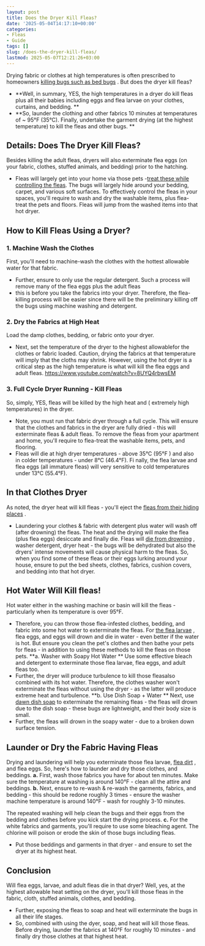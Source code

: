 ```yaml
---
layout: post
title: Does the Dryer Kill Fleas?
date: '2025-05-04T14:17:10+00:00'
categories:
- Fleas
- Guide
tags: []
slug: /does-the-dryer-kill-fleas/
lastmod: 2025-05-07T12:21:26+03:00
---
```


Drying fabric or clothes at high temperatures is often prescribed to homeowners
[killing bugs such as bed bugs](https://pestpolicy.com/what-temperature-kills-bed-bugs/)
. But does the dryer kill fleas?
- **Well, in summary, YES, the high temperatures in a dryer do kill fleas plus all their babies including eggs and flea larvae on your clothes, curtains, and bedding. **
- **So, launder the clothing and other fabrics 10 minutes at temperatures of ~ 95°F (35°C). Finally, undertake the garment drying (at the highest temperature) to kill the fleas and other bugs. **
## Details: Does The Dryer Kill Fleas?
Besides killing the adult fleas,
dryers will also exterminate flea eggs (on your fabric, clothes, stuffed animals, and bedding) prior to the hatching.
- Fleas will largely get into your home via those pets -[treat these while controlling the fleas](https://pestpolicy.com/best-flea-treatment-for-cats/). The bugs will largely hide around your bedding, carpet, and various soft surfaces.
To effectively control the fleas in your spaces, you'll require to wash and dry the washable items, plus flea-treat the pets and floors. Fleas will jump from the washed items into that hot dryer.
## How to Kill Fleas Using a Dryer?
### 1. Machine Wash the Clothes
First, you'll need to machine-wash the clothes with the hottest allowable water for that fabric.
- Further, ensure to only use the regular detergent.
Such a process will remove many of the flea eggs plus the adult fleas
- this is before you take the fabrics into your dryer. Therefore, the flea-killing process will be easier since there will be the preliminary killing off the bugs using machine washing and detergent.
### 2. Dry the Fabrics at High Heat
Load the damp clothes, bedding, or fabric onto your
dryer.
- Next, set the temperature of the dryer to the highest allowablefor the clothes or fabric loaded.
Caution, drying the fabrics at that temperature will imply that the cloths may shrink.
However, using the hot dryer is a critical step as the high temperature is what will kill the flea eggs and adult fleas.
https://www.youtube.com/watch?v=8UYQ4rbwsEM
### 3. Full Cycle Dryer Running - Kill Fleas
So, simply, YES, fleas will be killed by the high heat and ( extremely high temperatures) in the dryer.
- Note, you must run that fabric dryer through a full cycle.
This will ensure that the clothes and fabrics in the dryer are fully dried - this will exterminate fleas & adult fleas.
To remove the fleas from your apartment and home, you'll require to flea-treat the washable items, pets, and flooring.
- Fleas will die at high dryer temperatures - above 35°C (95°F ) and also in colder temperatures - under 8°C (46.4°F).
Fi
nally, the flea larvae and flea eggs (all immature fleas) will very sensitive to cold temperatures under 13°C (55.4°F).
## In that Clothes Dryer
As noted, the dryer heat will kill fleas - you'll eject the
[fleas from their hiding places](https://pestpolicy.com/where-do-fleas-come-from/)
.
- Laundering your clothes & fabric with detergent plus water will wash off (after drowning) the fleas.
The heat and the drying will make the flea (plus flea eggs) desiccate and finally die.
Fleas will
[die from drowning](https://pestpolicy.com/do-fleas-drown-in-water/)
, washer detergent, dryer heat - the bugs will be dehydrated but also the dryers' intense movements will cause physical harm to the fleas.
So, when you find some of these fleas or their eggs lurking around your house, ensure to put the bed sheets, clothes, fabrics, cushion covers, and bedding into that hot dryer.
## **Hot Water Will Kill fleas**!
Hot water either in the washing machine or basin will kill the fleas - particularly when its temperature is over 95°F.
- Therefore, you can throw those flea-infested clothes, bedding, and fabric into some hot water to exterminate the fleas.
For
[the flea larvae](https://pestpolicy.com/what-do-flea-larvae-look-like/)
, flea eggs, and eggs will drown and die in water - even better if the water is hot.
But ensure you clean the pet's clothes and then bathe your pets for fleas - in addition to using these methods to kill the fleas on those pets.
**a. Washer with Soapy Hot Water **
Use some effective bleach and detergent to exterminate those flea larvae, flea eggs, and adult fleas too.
- Further, the dryer will produce turbulence to kill those fleasalso combined with its hot water.
Therefore, the clothes washer won't exterminate the fleas without using the dryer - as the latter will produce extreme heat and turbulence.
**b. Use Dish Soap + Water **
Next, use
[dawn dish soap](https://pestpolicy.com/dawn-dish-soap-for-fleas/)
to exterminate the remaining fleas - the fleas will drown due to the dish soap - these bugs are lightweight, and their body size is small.
- Further, the fleas will drown in the soapy water - due to a broken down surface tension.
## Launder or Dry the Fabric Having Fleas
Drying and laundering will help you exterminate those flea larvae,
[flea dirt](https://pestpolicy.com/what-is-flea-dirt/)
, and flea eggs. So, here's how to launder and dry those
clothes, and beddings.
**a.**
First, wash those fabrics you have for about ten minutes. Make sure the temperature at washing is around 140°F - clean all the attire and beddings.
**b.**
Next, ensure to re-wash & re-wash the garments, fabrics, and bedding - this should be redone roughly 3 times - ensure the washer machine temperature is around 140°F - wash for roughly 3-10 minutes.

The repeated washing will help clean the bugs and their eggs from the bedding and clothes before you kick start the drying process.
**c.**
For the white fabrics and garments, you'll require to use some bleaching agent. The chlorine will poison or erode the skin of those bugs including fleas.
- Put those beddings and garments in that dryer - and ensure to set the dryer at its highest heat.
## Conclusion
Will flea eggs, larvae, and adult fleas die in that dryer? Well, yes, at the highest allowable heat setting on the dryer, you'll kill those fleas in the fabric, cloth, stuffed animals, clothes, and bedding.
- Further, exposing the fleas to soap and heat will exterminate the bugs in all their life stages.
- So, combined with using the dyer, soap, and heat will kill those fleas.
Before drying, launder the fabrics at
140°F for roughly 10 minutes - and finally dry those clothes at that highest heat.
